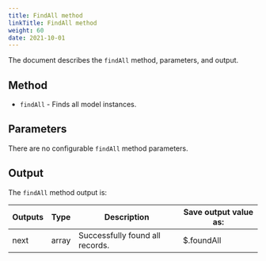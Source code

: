 ```yaml
---
title: FindAll method
linkTitle: FindAll method
weight: 60
date: 2021-10-01
---
```


The document describes the `findAll` method, parameters, and output.

## Method

* `findAll` - Finds all model instances.

## Parameters

There are no configurable `findAll` method parameters.

## Output

The `findAll` method output is:

| Outputs | Type | Description | Save output value as: |
| --- | --- | --- | --- |
| next | array | Successfully found all records. | $.foundAll |
